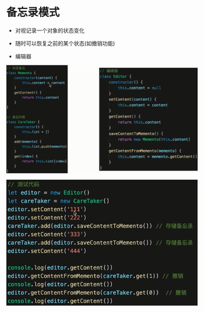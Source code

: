 # 备忘录模式

- 对视记录一个对象的状态变化

- 随时可以恢复之前的某个状态(如撤销功能)

- 编辑器

![](./media/Memento.png)

![](./media/Memento2.png)